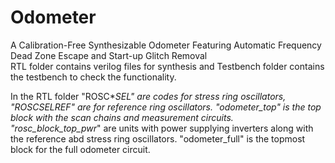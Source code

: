 # Odometer
A Calibration-Free Synthesizable Odometer Featuring Automatic Frequency Dead Zone Escape and Start-up Glitch Removal  
RTL folder contains verilog files for synthesis and Testbench folder contains the testbench to check the functionality.

In the RTL folder "ROSC*_SEL_*" are codes for stress ring oscillators, "ROSC*_SEL_*REF" are for reference ring oscillators.
"odometer_top" is the top block with the scan chains and measurement circuits. 
"rosc_block_top_pwr*" are units with power supplying inverters along with the reference abd stress ring oscillators.
"odometer_full" is the topmost block for the full odometer circuit.
